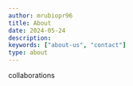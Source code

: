 ```yaml
---
author: mrubiopr96
title: About
date: 2024-05-24
description:
keywords: ["about-us", "contact"]
type: about
---
```


collaborations